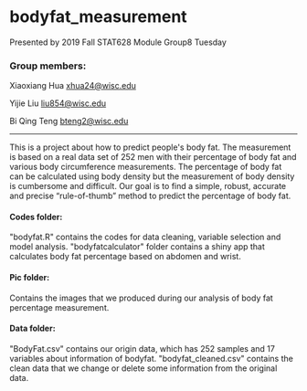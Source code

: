 # bodyfat_measurement

Presented by 2019 Fall STAT628 Module Group8 Tuesday

### Group members:
Xiaoxiang Hua xhua24@wisc.edu

Yijie Liu liu854@wisc.edu

Bi Qing Teng bteng2@wisc.edu

******

This is a project about how to predict people's body fat. The measurement is based on a real data set of 252 men with their percentage of body fat and various body circumference measurements. The percentage of body fat can be calculated using body density but the measurement of body density is cumbersome and difficult. Our goal is to find a simple, robust, accurate and precise “rule-of-thumb” method to predict the percentage of body fat. 

#### Codes folder:
"bodyfat.R" contains the codes for data cleaning, variable selection and model analysis. "bodyfatcalculator" folder contains a shiny app that calculates body fat percentage based on abdomen and wrist.

#### Pic folder:
Contains the images that we produced during our analysis of body fat percentage measurement.

#### Data folder:
"BodyFat.csv" contains our origin data, which has 252 samples and 17 variables about information of bodyfat. "bodyfat_cleaned.csv" contains the clean data that we change or delete some information from the original data. 
